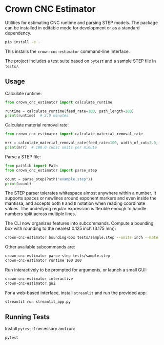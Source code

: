 # Crown CNC Estimator

Utilities for estimating CNC runtime and parsing STEP models.
The package can be installed in editable mode for development or as a
standard dependency.

```bash
pip install -e .
```

This installs the ``crown-cnc-estimator`` command-line interface.

The project includes a test suite based on `pytest` and a sample STEP file
in `tests/`.

## Usage

Calculate runtime:

```python
from crown_cnc_estimator import calculate_runtime

runtime = calculate_runtime(feed_rate=100, path_length=200)
print(runtime)  # 2.0 minutes
```

Calculate material removal rate:

```python
from crown_cnc_estimator import calculate_material_removal_rate

mrr = calculate_material_removal_rate(feed_rate=100, width_of_cut=2.0, depth_of_cut=0.5)
print(mrr)  # 100.0 cubic units per minute
```

Parse a STEP file:

```python
from pathlib import Path
from crown_cnc_estimator import parse_step

count = parse_step(Path("example.step"))
print(count)
```

The STEP parser tolerates whitespace almost anywhere within a number. It
supports spaces or newlines around exponent markers and even inside the
mantissa, and accepts both `E` and `D` notation when reading coordinate
values. The underlying regular expression is flexible enough to handle
numbers split across multiple lines.

The CLI now organizes features into subcommands.
Compute a bounding box with rounding to the nearest 0.125&nbsp;inch
(3.175&nbsp;mm):

```bash
crown-cnc-estimator bounding-box tests/sample.step --units inch --material 1018
```

Other available subcommands are:

```bash
crown-cnc-estimator parse-step tests/sample.step
crown-cnc-estimator runtime 100 200
```

Run interactively to be prompted for arguments, or launch a small GUI:

```bash
crown-cnc-estimator interactive
crown-cnc-estimator gui
```

For a web-based interface, install `streamlit` and run the provided app:

```bash
streamlit run streamlit_app.py
```

## Running Tests

Install `pytest` if necessary and run:

```bash
pytest
```
